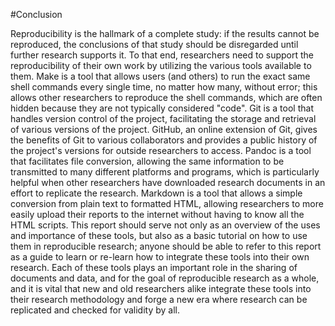 #Conclusion

Reproducibility is the hallmark of a complete study: if the results cannot
be reproduced, the conclusions of that study should be disregarded until
further research supports it. To that end, researchers need to support the
reproducibility of their own work by utilizing the various tools available
to them. Make is a tool that allows users (and others) to run the exact same
shell commands every single time, no matter how many, without error; this
allows other researchers to reproduce the shell commands, which are often
hidden because they are not typically considered "code". Git is a tool that
handles version control of the project, facilitating the storage and retrieval
of various versions of the project. GitHub, an online extension of Git, gives
the benefits of Git to various collaborators and provides a public history of 
the project's versions for outside researchers to access. Pandoc is a tool
that facilitates file conversion, allowing the same information to be 
transmitted to many different platforms and programs, which is particularly
helpful when other researchers have downloaded research documents in an
effort to replicate the research. Markdown is a tool that allows a simple
conversion from plain text to formatted HTML, allowing researchers to more
easily upload their reports to the internet without having to know all the
HTML scripts. This report should 
serve not only as an overview of the uses and importance of these tools, but also
as a basic tutorial on how to use them in reproducible research; anyone should be
able to refer to this report as a guide to learn or re-learn how to integrate these
tools into their own research. Each of these tools plays an important role in the sharing of documents and
data, and for the goal of reproducible research as a whole, and it is vital
that new and old researchers alike integrate these tools into their research methodology
and forge a new era where research can be replicated and checked for validity by all.